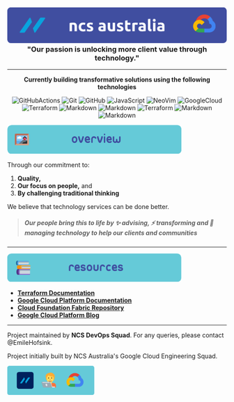 <h3 align="center">
  <img src="../assets/logo2.png" alt="Project Logo">
  <br>
  "Our passion is unlocking more  client value through technology."
  <br>
</h3>

---

<p align="center">
  <b>Currently building transformative solutions using the following technologies</b>
  <p align="center">
  <img src="https://img.shields.io/badge/Python-00215c?logo=python&logoColor=white" alt="GitHubActions">
  <img src="https://img.shields.io/badge/Golang-00215c?logo=go&logoColor=fff" alt="Git">
  <img src="https://img.shields.io/badge/GitHub-00215c.svg?logo=github&logoColor=white" alt="GitHub">
  
  <img src="https://img.shields.io/badge/Gemini-00215c?logo=googlegemini&logoColor=fff" alt="JavaScript">
  <img src="https://img.shields.io/badge/Neovim-00215c?logo=neovim&logoColor=fff" alt="NeoVim">
  <img src="https://img.shields.io/badge/Google%20Cloud-00215c.svg?logo=google-cloud&logoColor=white" alt="GoogleCloud">
  <br>
  <img src="https://img.shields.io/badge/Terraform-00215c?&logo=terraform&logoColor=white" alt="Terraform">
  <img src="https://img.shields.io/badge/Markdown-00215c?logo=markdown&logoColor=fff" alt="Markdown">
  <img src=".https://img.shields.io/badge/Dart-00215c?logo=dart&logoColor=fff" alt="Markdown">

  <img src="https://img.shields.io/badge/BigQuery-00215c?&logo=googlebigquery&logoColor=white" alt="Terraform">
  <img src="https://img.shields.io/badge/Kubernetes-00215c?logo=kubernetes&logoColor=fff" alt="Markdown">
  <img src="https://img.shields.io/badge/Atlassian-00215c?logo=atlassian&logoColor=fff" alt="Markdown">
</p>
</p>
<p><div> </div></p>
<img src="../assets/overview.png" alt="overview" width="400"/>

Through our commitment to:

1. **Quality,**
2. **Our focus on people,** and
3. **By challenging traditional thinking**

We believe that technology services can be done better.

> ##### Our people bring this to life by :sparkles: advising, :zap: transforming and :robot: managing technology to help our clients and communities

---

<img src="../assets/resources.png" alt="summary" width="400"/>

- [**Terraform Documentation**](https://www.terraform.io/docs/index.html)
- [**Google Cloud Platform Documentation**](https://cloud.google.com/docs)
- [**Cloud Foundation Fabric Repository**](https://github.com/GoogleCloudPlatform/cloud-foundation-fabric)
- [**Google Cloud Platform Blog**](https://cloud.google.com/blog)

---

Project maintained by **NCS DevOps Squad**. For any queries, please contact @EmileHofsink.

Project initially built by NCS Australia's Google Cloud Engineering Squad.

<img src="../assets/ncs.png" alt="logo" width="200"/>
